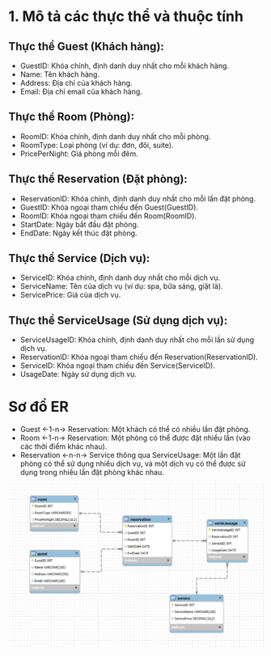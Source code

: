 # 1. Mô tả các thực thể và thuộc tính

## Thực thể Guest (Khách hàng):

- GuestID: Khóa chính, định danh duy nhất cho mỗi khách hàng.
- Name: Tên khách hàng.
- Address: Địa chỉ của khách hàng.
- Email: Địa chỉ email của khách hàng.

## Thực thể Room (Phòng):

- RoomID: Khóa chính, định danh duy nhất cho mỗi phòng.
- RoomType: Loại phòng (ví dụ: đơn, đôi, suite).
- PricePerNight: Giá phòng mỗi đêm.

## Thực thể Reservation (Đặt phòng):

- ReservationID: Khóa chính, định danh duy nhất cho mỗi lần đặt phòng.
- GuestID: Khóa ngoại tham chiếu đến Guest(GuestID).
- RoomID: Khóa ngoại tham chiếu đến Room(RoomID).
- StartDate: Ngày bắt đầu đặt phòng.
- EndDate: Ngày kết thúc đặt phòng.

## Thực thể Service (Dịch vụ):

- ServiceID: Khóa chính, định danh duy nhất cho mỗi dịch vụ.
- ServiceName: Tên của dịch vụ (ví dụ: spa, bữa sáng, giặt là).
- ServicePrice: Giá của dịch vụ.

## Thực thể ServiceUsage (Sử dụng dịch vụ):

- ServiceUsageID: Khóa chính, định danh duy nhất cho mỗi lần sử dụng dịch vụ.
- ReservationID: Khóa ngoại tham chiếu đến Reservation(ReservationID).
- ServiceID: Khóa ngoại tham chiếu đến Service(ServiceID).
- UsageDate: Ngày sử dụng dịch vụ.

# Sơ đồ ER

- Guest ←1-n→ Reservation: Một khách có thể có nhiều lần đặt phòng.
- Room ←1-n→ Reservation: Một phòng có thể được đặt nhiều lần (vào các thời điểm khác nhau).
- Reservation ←n-n→ Service thông qua ServiceUsage: Một lần đặt phòng có thể sử dụng nhiều dịch vụ, và một dịch vụ có thể được sử dụng trong nhiều lần đặt phòng khác nhau.

![alt text](bai7.png)
